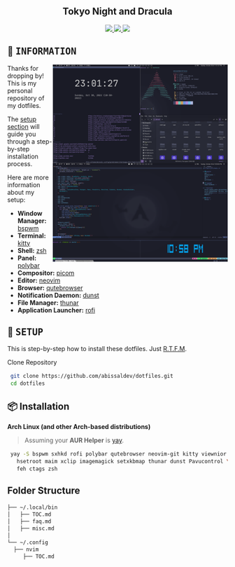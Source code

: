 <h2 align="center"> Tokyo Night and Dracula
</h2>

<!-- BADGES -->
<div align="center">
   <p></p>
   <a href="https://github.com/abissaldev/dotfiles/stargazers">
      <img src="https://img.shields.io/github/stars/abissaldev/dotfiles?color=C9CBFF&style=for-the-badge">
   </a>
   <a href="https://github.com/abissaldev/dotfiles/issues">
      <img src="https://img.shields.io/github/issues/abissaldev/dotfiles?color=f7768e&style=for-the-badge">
   </a>
   <a href="../LICENSE.md">
      <img src="https://img.shields.io/github/license/abissaldev/dotfiles?color=73daca&style=for-the-badge">
   </a>
   <br>
</div>
<p/>
<h2></h2>

<!-- INFORMATION -->
## :herb: <samp>INFORMATION</samp> <img alt="" align="right" src="https://badges.pufler.dev/visits/abissaldev/dotfiles?style=for-the-badge&color=A7D9B2&logoColor=white&labelColor=1C2325"/>

   <img src="./assets/showcase.png" alt="Rice Showcase" align="right" width="400px">

   Thanks for dropping by! This is my personal repository of my dotfiles.

   The [setup section](#-setup) will guide you through a step-by-step installation process.

   Here are more information about my setup:

   - **Window Manager:** [bspwm](https://github.com/baskerville/bspwm)
   - **Terminal:** [kitty](https://github.com/kitty/kitty)
   - **Shell:** [zsh](https://www.zsh.org/)
   - **Panel:** [polybar](https://github.com/polybar/polybar)
   - **Compositor:** [picom](https://github.com/yshui/picom)
   - **Editor:** [neovim](https://github.com/neovim/neovim)
   - **Browser:** [qutebrowser](https://github.com/qutebrowser/qutebrowser)
   - **Notification Daemon:** [dunst](https://github.com/dunst-project/dunst)
   - **File Manager:** [thunar](https://github.com/xfce-mirror/thunar)
   - **Application Launcher:** [rofi](https://github.com/davatorium/rofi)
   
   <!-- SETUP -->
   ## :wrench: <samp>SETUP</samp>
   
   This is step-by-step how to install these dotfiles. Just [R.T.F.M](https://en.wikipedia.org/wiki/RTFM).
   
   Clone Repository

   ```sh
    git clone https://github.com/abissaldev/dotfiles.git
    cd dotfiles
   ```
   ## 📦 Installation
   
   <strong>Arch Linux (and other Arch-based distributions)</strong>

   > Assuming your **AUR Helper** is [yay](https://github.com/Jguer/yay).
   ```sh
    yay -S bspwm sxhkd rofi polybar qutebrowser neovim-git kitty viewnior picom \
      hsetroot maim xclip imagemagick setxkbmap thunar dunst Pavucontrol \
      feh ctags zsh
   ```
   ## Folder Structure

    ├── ~/.local/bin              
    │   ├── TOC.md              
    │   ├── faq.md              
    │   ├── misc.md             
    │                             
    └── ~/.config
      ├── nvim
         ├── TOC.md  

